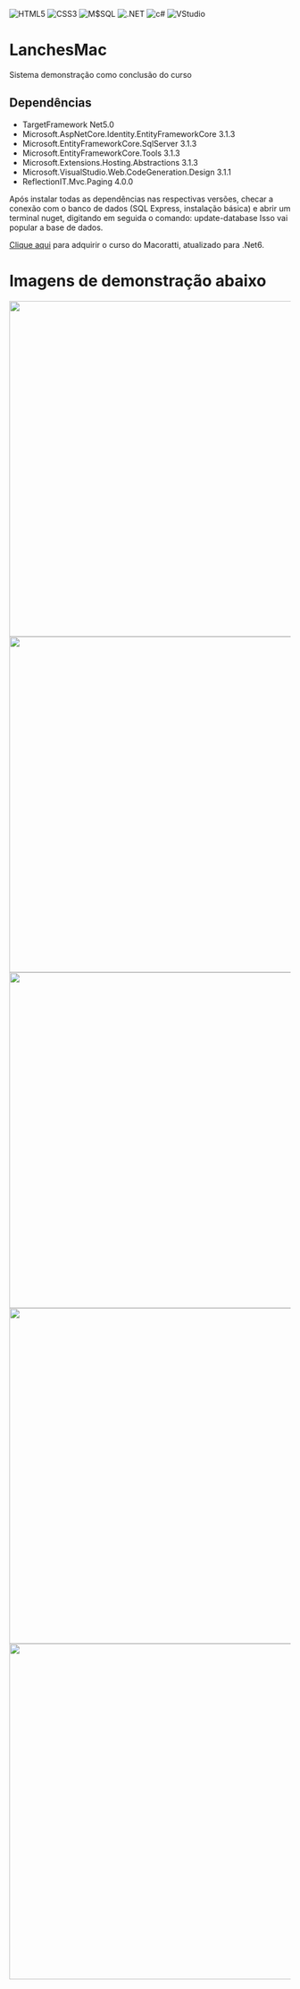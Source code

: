 ![HTML5](https://img.shields.io/badge/HTML5-E34F26?style=for-the-badge&logo=html5&logoColor=white)
![CSS3](https://img.shields.io/badge/CSS-239120?&style=for-the-badge&logo=css3&logoColor=white)
![M$SQL](https://img.shields.io/badge/SQL-328BEC?style=for-the-badge&logo=microsoftsqlserver&logoColor=white)
![.NET](https://img.shields.io/badge/.NET-5C2D91?style=for-the-badge&logo=.net&logoColor=white)
![c#](https://img.shields.io/badge/C%23-239120?style=for-the-badge&logo=c-sharp&logoColor=white)
![VStudio](https://img.shields.io/badge/VStudio-blueviolet?style=for-the-badge&logo=visualstudio&logoColor=white)

# LanchesMac
Sistema demonstração como conclusão do curso

## Dependências
* TargetFramework Net5.0
* Microsoft.AspNetCore.Identity.EntityFrameworkCore 3.1.3
* Microsoft.EntityFrameworkCore.SqlServer 3.1.3
* Microsoft.EntityFrameworkCore.Tools 3.1.3
* Microsoft.Extensions.Hosting.Abstractions 3.1.3
* Microsoft.VisualStudio.Web.CodeGeneration.Design 3.1.1
* ReflectionIT.Mvc.Paging 4.0.0

Após instalar todas as dependências nas respectivas versões, checar a conexão com o banco de dados (SQL Express, instalação básica) e abrir um terminal nuget, digitando em seguida o comando: update-database
Isso vai popular a base de dados.

<a href="https://github.com/aspnet/AspNetCore">Clique aqui</a> para adquirir o curso do Macoratti, atualizado para .Net6.

# Imagens de demonstração abaixo

<div align="center">
<img src="https://user-images.githubusercontent.com/83375136/196585027-298055f9-0815-4b80-89c8-001b4628ca43.png" width="600px" />
</div>

<div align="center">
<img src="https://user-images.githubusercontent.com/83375136/196585059-0c53ff0b-44ef-4e6a-a5e0-4cec628ff68a.png" width="600px" />
</div>

<div align="center">
<img src="https://user-images.githubusercontent.com/83375136/196585084-79d5e39c-a180-4720-857c-c6f0503345a2.png" width="600px" />
</div>

<div align="center">
<img src="https://user-images.githubusercontent.com/83375136/196585821-bf167bb5-7854-4d05-95c0-287265da2a7e.png" width="600px" />
</div>

<div align="center">
<img src="https://user-images.githubusercontent.com/83375136/196585138-bc40ec15-2fd3-418c-a5b9-9f86b0d103bd.png" width="600px" />
</div>


